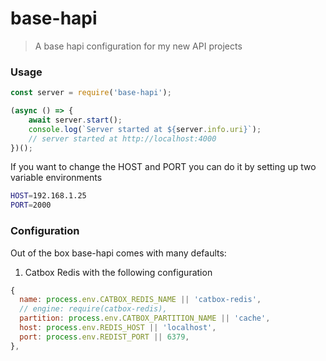 # base-hapi

> A base hapi configuration for my new API projects

### Usage

```javascript
const server = require('base-hapi');

(async () => {
	await server.start();
	console.log(`Server started at ${server.info.uri}`);
	// server started at http://localhost:4000
})();
```

If you want to change the HOST and PORT you can do it by setting up two variable environments

```bash
HOST=192.168.1.25
PORT=2000
```

### Configuration

Out of the box base-hapi comes with many defaults:

1.  Catbox Redis with the following configuration

```javascript
{
  name: process.env.CATBOX_REDIS_NAME || 'catbox-redis',
  // engine: require(catbox-redis),
  partition: process.env.CATBOX_PARTITION_NAME || 'cache',
  host: process.env.REDIS_HOST || 'localhost',
  port: process.env.REDIST_PORT || 6379,
},
```

